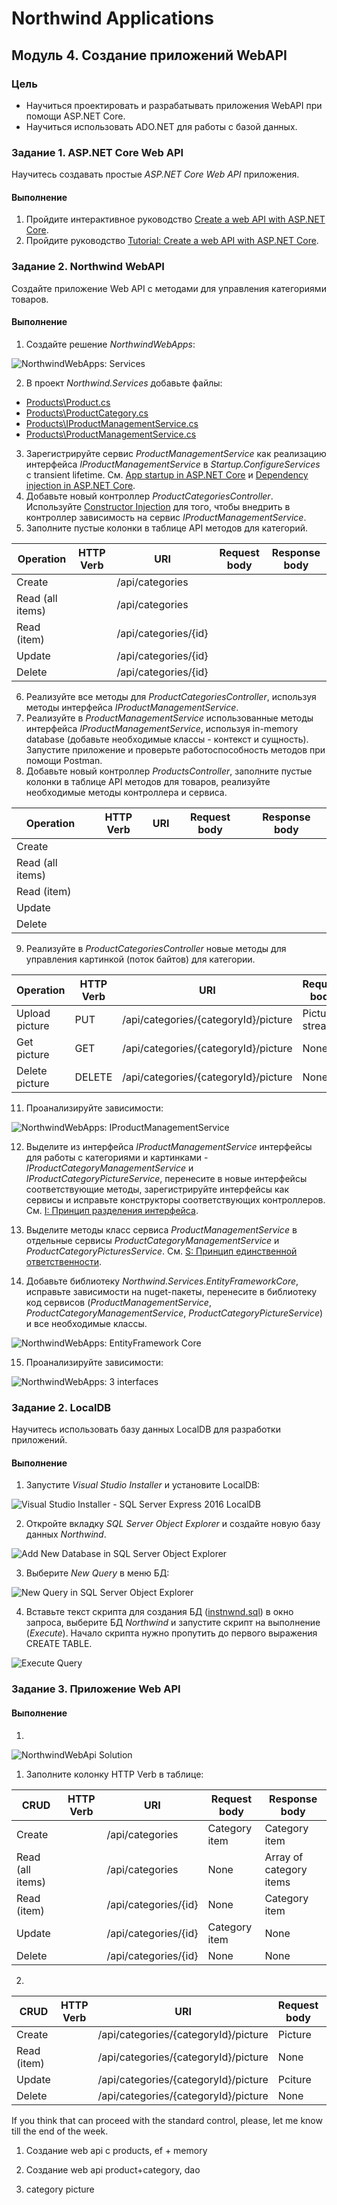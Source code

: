 # Northwind Applications

## Модуль 4. Создание приложений WebAPI

### Цель

* Научиться проектировать и разрабатывать приложения WebAPI при помощи ASP.NET Core.
* Научиться использовать ADO.NET для работы с базой данных.


### Задание 1. ASP.NET Core Web API

Научитесь создавать простые _ASP.NET Core Web API_ приложения.

#### Выполнение

1. Пройдите интерактивное руководство [Create a web API with ASP.NET Core](https://docs.microsoft.com/en-us/learn/modules/build-web-api-net-core/).
2. Пройдите руководство [Tutorial: Create a web API with ASP.NET Core](https://docs.microsoft.com/en-us/aspnet/core/tutorials/first-web-api).


### Задание 2. Northwind WebAPI

Создайте приложение Web API с методами для управления категориями товаров.

#### Выполнение

1. Создайте решение _NorthwindWebApps_:

![NorthwindWebApps: Services](northwindwebapps-services.png)

2. В проект _Northwind.Services_ добавьте файлы:

* [Products\Product.cs](NorthwindWebApps/Northwind.Services/Products/Product.cs)
* [Products\ProductCategory.cs](NorthwindWebApps/Northwind.Services/Products/ProductCategory.cs)
* [Products\IProductManagementService.cs](NorthwindWebApps/Northwind.Services/Products/IProductManagementService.cs)
* [Products\ProductManagementService.cs](NorthwindWebApps/Northwind.Services/Products/ProductManagementService.cs)

3. Зарегистрируйте сервис _ProductManagementService_ как реализацию интерфейса _IProductManagementService_ в _Startup.ConfigureServices_ с transient lifetime. См. [App startup in ASP.NET Core](https://docs.microsoft.com/en-us/aspnet/core/fundamentals/startup) и [Dependency injection in ASP.NET Core](https://docs.microsoft.com/en-us/aspnet/core/fundamentals/dependency-injection).
4. Добавьте новый контроллер _ProductCategoriesController_. Используйте [Constructor Injection](http://sergeyteplyakov.blogspot.com/2012/12/di-constructor-injection.html) для того, чтобы внедрить в контроллер зависимость на сервис _IProductManagementService_.
5. Заполните пустые колонки в таблице API методов для категорий.

| Operation        | HTTP Verb | URI                  | Request body | Response body |
| ---------------- | --------- | -------------------- | ------------ |  ------------ |
| Create           |           | /api/categories      |              |               |
| Read (all items) |           | /api/categories      |              |               |
| Read (item)      |           | /api/categories/{id} |              |               |
| Update           |           | /api/categories/{id} |              |               |
| Delete           |           | /api/categories/{id} |              |               |

6. Реализуйте все методы для _ProductCategoriesController_, используя методы интерфейса _IProductManagementService_.
7. Реализуйте в _ProductManagementService_ использованные методы интерфейса _IProductManagementService_, используя in-memory database (добавьте необходимые классы - контекст и сущность). Запустите приложение и проверьте работоспособность методов при помощи Postman.
8. Добавьте новый контроллер _ProductsController_, заполните пустые колонки в таблице API методов для товаров, реализуйте необходимые методы контроллера и сервиса.

| Operation        | HTTP Verb | URI                  | Request body | Response body |
| ---------------- | --------- | -------------------- | ------------ | ------------- |
| Create           |           |                      |              |               |
| Read (all items) |           |                      |              |               |
| Read (item)      |           |                      |              |               |
| Update           |           |                      |              |               |
| Delete           |           |                      |              |               |

9. Реализуйте в _ProductCategoriesController_ новые методы для управления картинкой (поток байтов) для категории.

| Operation        | HTTP Verb | URI                                  | Request body    | Response body  |
| ---------------- | --------- | ------------------------------------ | --------------- | -------------- |
| Upload picture   | PUT       | /api/categories/{categoryId}/picture | Picture stream  | None           |
| Get picture      | GET       | /api/categories/{categoryId}/picture | None            | Picture stream |
| Delete picture   | DELETE    | /api/categories/{categoryId}/picture | None            | None           |

11. Проанализируйте зависимости:

![NorthwindWebApps: IProductManagementService](northwindapiapp-iproductmanagementservice.png)

12. Выделите из интерфейса _IProductManagementService_ интерфейсы для работы с категориями и картинками - _IProductCategoryManagementService_ и _IProductCategoryPictureService_, перенесите в новые интерфейсы соответствующие методы, зарегистрируйте интерфейсы как сервисы и исправьте конструкторы соответствующих контроллеров. См. [I: Принцип разделения интерфейса](https://refactoring.guru/ru/didp/principles/solid-principles/isp).

13. Выделите методы класс сервиса _ProductManagementService_ в отдельные сервисы _ProductCategoryManagementService_ и _ProductCategoryPicturesService_. См. [S: Принцип единственной ответственности](https://refactoring.guru/ru/didp/principles/solid-principles/srp).

14. Добавьте библиотеку _Northwind.Services.EntityFrameworkCore_, исправьте зависимости на nuget-пакеты, перенесите в библиотеку код сервисов (_ProductManagementService_,  _ProductCategoryManagementService_, _ProductCategoryPictureService_) и все необходимые классы.

![NorthwindWebApps: EntityFramework Core](northwind-webapi-entityframeworkcore.png)

15. Проанализируйте зависимости:

![NorthwindWebApps: 3 interfaces](northwindapiapp-three-interfaces.png)


### Задание 2. LocalDB

Научитесь использовать базу данных LocalDB для разработки приложений.

#### Выполнение

1. Запустите _Visual Studio Installer_ и установите LocalDB:

![Visual Studio Installer - SQL Server Express 2016 LocalDB](visual-studio-install-localdb.png)

2. Откройте вкладку _SQL Server Object Explorer_ и создайте новую базу данных _Northwind_.

![Add New Database in SQL Server Object Explorer](visual-studio-sql-server-object-explorer-add-new.png)

3. Выберите _New Query_ в меню БД:

![New Query in SQL Server Object Explorer](visual-studio-new-query.png)

4. Вставьте текст скрипта для создания БД ([instnwnd.sql](https://github.com/microsoft/sql-server-samples/tree/master/samples/databases/northwind-pubs)) в окно запроса, выберите БД _Northwind_ и запустите скрипт на выполнение (_Execute_). Начало скрипта нужно пропутить до первого выражения CREATE TABLE.

![Execute Query](visual-studio-execute-query.png)


### Задание 3. Приложение Web API

#### Выполнение

1. 

![NorthwindWebApi Solution](northwind-webapi-solution.png)

1. Заполните колонку HTTP Verb в таблице:

| CRUD             | HTTP Verb | URI                  | Request body  | Response body           |
| ---------------- | --------- | -------------------- | ------------- | ----------------------- |
| Create           |           | /api/categories      | Category item | Category item           |
| Read (all items) |           | /api/categories      | None          | Array of category items |
| Read (item)      |           | /api/categories/{id} | None          | Category item           |
| Update           |           | /api/categories/{id} | Category item | None                    |
| Delete           |           | /api/categories/{id} | None          | None                    |


2. 

| CRUD             | HTTP Verb | URI                                  | Request body  | Response body           |
| ---------------- | --------- | ------------------------------------ | ------------- | ----------------------- |
| Create           |           | /api/categories/{categoryId}/picture | Picture       | None                    |
| Read (item)      |           | /api/categories/{categoryId}/picture | None          | Picture                 |
| Update           |           | /api/categories/{categoryId}/picture | Pciture       | None                    |
| Delete           |           | /api/categories/{categoryId}/picture | None          | None                    |


If you think that can proceed with the standard control, please, let me know till the end of the week.

1. Создание web api с products, ef + memory

2. Создание web api product+category, dao

3. category picture